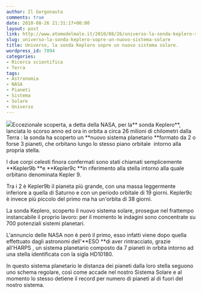 ```yaml
---
author: Il Gorgonauta
comments: true
date: 2010-08-26 21:31:17+00:00
layout: post
link: http://www.atomodelmale.it/2010/08/26/universo-la-sonda-keplero-sopre-un-nuovo-sistema-solare/
slug: universo-la-sonda-keplero-sopre-un-nuovo-sistema-solare
title: Universo, la sonda Keplero sopre un nuovo sistema solare.
wordpress_id: 7894
categories:
- Ricerca scientifica
- Terra
tags:
- Astronomia
- NASA
- Pianeti
- Sistema
- Solare
- Universo
---
```


[![](http://www.atomodelmale.it/wp-content/uploads/2009/03/keplero-300x232.jpg)](http://www.atomodelmale.it/wp-content/uploads/2009/03/keplero.jpg)Eccezionale scoperta, a detta della NASA, per la** sonda Keplero**, lanciata lo scorso anno ed ora in orbita a circa 26 milioni di chilometri dalla Terra : la sonda ha scoperto un **nuovo sistema planetario **formato da 2 o forse 3 pianeti, che orbitano lungo lo stesso piano orbitale  intorno alla propria stella.

I due corpi celesti finora confermati sono stati chiamati semplicemente **Kepler9b **e **Kepler9c **in riferimento alla stella intorno alla quale orbitano denominata Kepler 9.

Tra i 2 è Kepler9b il pianeta più grande, con una massa leggermente inferiore a quella di Saturno e con un periodo orbitale di 19 giorni. Kepler9c è invece più piccolo del primo ma ha un'orbita di 38 giorni.

La sonda Keplero, scoperto il nuovo sistema solare, prosegue nel frattempo instancabile il proprio lavoro: per il momento le indagini sono concentrate su 700 potenziali sistemi planetari. <!-- more -->



L'annuncio delle NASA non è però il primo, esso infatti viene dopo quella effettuato dagli astronomi dell'**ESO **di aver rintracciato, grazie all'HARPS , un sistema planetario composto da 7 pianeti in orbita intorno ad  una stella identificata con la sigla HD10180.

In questo sistema planetario le distanza dei pianeti dalla loro stella seguono uno schema regolare, così come accade nel nostro Sistema Solare e al momento lo stesso detiene il record per numero di pianeti al di fuori del nostro sistema.

